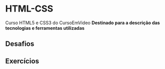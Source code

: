 # HTML-CSS
Curso HTML5 e CSS3 do CursoEmVideo
**Destinado para a descrição das tecnologias e ferramentas utilizadas**

## Desafios
## Exercícios
